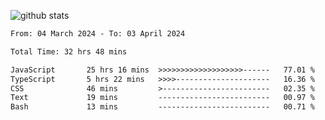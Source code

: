 
![github stats](https://github-readme-stats.vercel.app/api?username=realmahd1&show_icons=true&theme=codeSTACKr&hide_rank=true&count_private=true)

<!--START_SECTION:waka-->

```txt
From: 04 March 2024 - To: 03 April 2024

Total Time: 32 hrs 48 mins

JavaScript       25 hrs 16 mins  >>>>>>>>>>>>>>>>>>>------   77.01 %
TypeScript       5 hrs 22 mins   >>>>---------------------   16.36 %
CSS              46 mins         >------------------------   02.35 %
Text             19 mins         -------------------------   00.97 %
Bash             13 mins         -------------------------   00.71 %
```

<!--END_SECTION:waka-->
